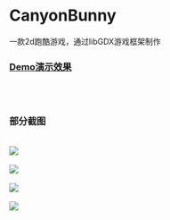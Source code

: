 # CanyonBunny
一款2d跑酷游戏，通过libGDX游戏框架制作
</br>
<h3><a href="http://7xt4yx.com1.z0.glb.clouddn.com/job_CanyonBunnyDemo.flv">Demo演示效果</a></h3>
</br></br>
<h3>部分截图</h3>
</br>
<img src="http://7xt4yx.com1.z0.glb.clouddn.com/CanyonBunny_01.png"/>
</br></br>
<img src="http://7xt4yx.com1.z0.glb.clouddn.com/CanyonBunny_02.png"/>
</br></br>
<img src="http://7xt4yx.com1.z0.glb.clouddn.com/CanyonBunny_03.png"/>
</br></br>
<img src="http://7xt4yx.com1.z0.glb.clouddn.com/CanyonBunny_04.png"/>
